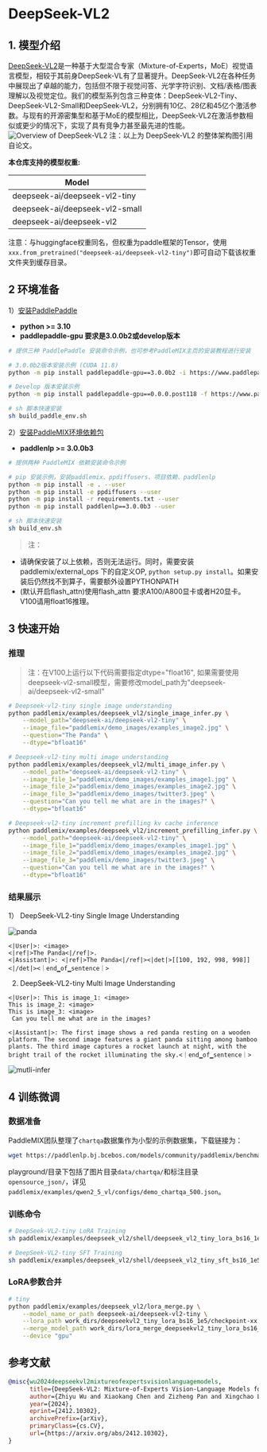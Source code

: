 # DeepSeek-VL2

## 1. 模型介绍
[DeepSeek-VL2](https://github.com/deepseek-ai/DeepSeek-VL2)是一种基于大型混合专家（Mixture-of-Experts，MoE）视觉语言模型，相较于其前身DeepSeek-VL有了显著提升。DeepSeek-VL2在各种任务中展现出了卓越的能力，包括但不限于视觉问答、光学字符识别、文档/表格/图表理解以及视觉定位。我们的模型系列包含三种变体：DeepSeek-VL2-Tiny、DeepSeek-VL2-Small和DeepSeek-VL2，分别拥有10亿、28亿和45亿个激活参数。与现有的开源密集型和基于MoE的模型相比，DeepSeek-VL2在激活参数相似或更少的情况下，实现了具有竞争力甚至最先进的性能。
![Overview of DeepSeek-VL2](https://github.com/user-attachments/assets/926928a3-bad2-4c5b-8f45-d0c9a7661f34)
注：以上为 DeepSeek-VL2 的整体架构图引用自论文。

**本仓库支持的模型权重:**

| Model              |
|--------------------|
| deepseek-ai/deepseek-vl2-tiny  |
| deepseek-ai/deepseek-vl2-small  |
| deepseek-ai/deepseek-vl2  |

注意：与huggingface权重同名，但权重为paddle框架的Tensor，使用`xxx.from_pretrained("deepseek-ai/deepseek-vl2-tiny")`即可自动下载该权重文件夹到缓存目录。

## 2 环境准备

1）[安装PaddlePaddle](https://github.com/PaddlePaddle/PaddleMIX?tab=readme-ov-file#3-%EF%B8%8F%E5%AE%89%E8%A3%85paddlepaddle)
- **python >= 3.10**
- **paddlepaddle-gpu 要求是3.0.0b2或develop版本**
```bash
# 提供三种 PaddlePaddle 安装命令示例，也可参考PaddleMIX主页的安装教程进行安装

# 3.0.0b2版本安装示例 (CUDA 11.8)
python -m pip install paddlepaddle-gpu==3.0.0b2 -i https://www.paddlepaddle.org.cn/packages/stable/cu118/

# Develop 版本安装示例
python -m pip install paddlepaddle-gpu==0.0.0.post118 -f https://www.paddlepaddle.org.cn/whl/linux/gpu/develop.html

# sh 脚本快速安装
sh build_paddle_env.sh
```

2）[安装PaddleMIX环境依赖包](https://github.com/PaddlePaddle/PaddleMIX?tab=readme-ov-file#3-%EF%B8%8F%E5%AE%89%E8%A3%85paddlepaddle)
- **paddlenlp >= 3.0.0b3**

```bash
# 提供两种 PaddleMIX 依赖安装命令示例

# pip 安装示例，安装paddlemix、ppdiffusers、项目依赖、paddlenlp
python -m pip install -e . --user
python -m pip install -e ppdiffusers --user
python -m pip install -r requirements.txt --user
python -m pip install paddlenlp==3.0.0b3 --user

# sh 脚本快速安装
sh build_env.sh
```

> 注：
* 请确保安装了以上依赖，否则无法运行。同时，需要安装 paddlemix/external_ops 下的自定义OP, `python setup.py install`。如果安装后仍然找不到算子，需要额外设置PYTHONPATH
* (默认开启flash_attn)使用flash_attn 要求A100/A800显卡或者H20显卡。V100请用float16推理。

## 3 快速开始

### 推理
> 注：在V100上运行以下代码需要指定dtype="float16", 如果需要使用deepseek-vl2-small模型，需要修改model_path为"deepseek-ai/deepseek-vl2-small"

```bash
# Deepseek-vl2-tiny single image understanding
python paddlemix/examples/deepseek_vl2/single_image_infer.py \
    --model_path="deepseek-ai/deepseek-vl2-tiny" \
    --image_file="paddlemix/demo_images/examples_image2.jpg" \
    --question="The Panda" \
    --dtype="bfloat16"

# Deepseek-vl2-tiny multi image understanding
python paddlemix/examples/deepseek_vl2/multi_image_infer.py \
    --model_path="deepseek-ai/deepseek-vl2-tiny" \
    --image_file_1="paddlemix/demo_images/examples_image1.jpg" \
    --image_file_2="paddlemix/demo_images/examples_image2.jpg" \
    --image_file_3="paddlemix/demo_images/twitter3.jpeg" \
    --question="Can you tell me what are in the images?" \
    --dtype="bfloat16"

# Deepseek-vl2-tiny increment prefilling kv cache inference
python paddlemix/examples/deepseek_vl2/increment_prefilling_infer.py \
    --model_path="deepseek-ai/deepseek-vl2-tiny" \
    --image_file_1="paddlemix/demo_images/examples_image1.jpg" \
    --image_file_2="paddlemix/demo_images/examples_image2.jpg" \
    --image_file_3="paddlemix/demo_images/twitter3.jpeg" \
    --question="Can you tell me what are in the images?" \
    --dtype="bfloat16"
```

### 结果展示
1） DeepSeek-VL2-tiny Single Image Understanding

![panda](https://github.com/user-attachments/assets/6f66021c-c2fe-4231-a466-6b3747c26f7c)
```
<|User|>: <image>
<|ref|>The Panda<|/ref|>.
<|Assistant|>: <|ref|>The Panda<|/ref|><|det|>[[100, 192, 998, 998]]<|/det|><｜end▁of▁sentence｜>
```

2) DeepSeek-VL2-tiny Multi Image Understanding
```
<|User|>: This is image_1: <image>
This is image_2: <image>
This is image_3: <image>
 Can you tell me what are in the images?

<|Assistant|>: The first image shows a red panda resting on a wooden platform. The second image features a giant panda sitting among bamboo plants. The third image captures a rocket launch at night, with the bright trail of the rocket illuminating the sky.<｜end▁of▁sentence｜>
```
![mutli-infer](https://github.com/user-attachments/assets/4a1ade41-90ed-4d04-949a-90c3b54bdf78)


## 4 训练微调

### 数据准备

PaddleMIX团队整理了`chartqa`数据集作为小型的示例数据集，下载链接为：

```bash
wget https://paddlenlp.bj.bcebos.com/models/community/paddlemix/benchmark/playground.tar # 1.0G
```

playground/目录下包括了图片目录`data/chartqa/`和标注目录`opensource_json/`，详见`paddlemix/examples/qwen2_5_vl/configs/demo_chartqa_500.json`。

### 训练命令

```bash
# DeepSeek-VL2-tiny LoRA Training
sh paddlemix/examples/deepseek_vl2/shell/deepseek_vl2_tiny_lora_bs16_1e5.sh

# DeepSeek-VL2-tiny SFT Training
sh paddlemix/examples/deepseek_vl2/shell/deepseek_vl2_tiny_sft_bs16_1e5.sh
```

### LoRA参数合并

```bash
# tiny
python paddlemix/examples/deepseek_vl2/lora_merge.py \
    --model_name_or_path deepseek-ai/deepseek-vl2-tiny \
    --lora_path work_dirs/deepseekvl2_tiny_lora_bs16_1e5/checkpoint-xx \
    --merge_model_path work_dirs/lora_merge_deepseekvl2_tiny_lora_bs16_1e5 \
    --device "gpu"
```

## 参考文献
```BibTeX
@misc{wu2024deepseekvl2mixtureofexpertsvisionlanguagemodels,
      title={DeepSeek-VL2: Mixture-of-Experts Vision-Language Models for Advanced Multimodal Understanding},
      author={Zhiyu Wu and Xiaokang Chen and Zizheng Pan and Xingchao Liu and Wen Liu and Damai Dai and Huazuo Gao and Yiyang Ma and Chengyue Wu and Bingxuan Wang and Zhenda Xie and Yu Wu and Kai Hu and Jiawei Wang and Yaofeng Sun and Yukun Li and Yishi Piao and Kang Guan and Aixin Liu and Xin Xie and Yuxiang You and Kai Dong and Xingkai Yu and Haowei Zhang and Liang Zhao and Yisong Wang and Chong Ruan},
      year={2024},
      eprint={2412.10302},
      archivePrefix={arXiv},
      primaryClass={cs.CV},
      url={https://arxiv.org/abs/2412.10302},
}
```
